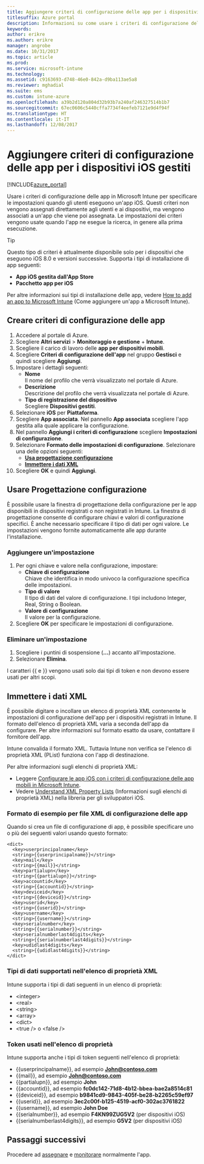 ```yaml
---
title: Aggiungere criteri di configurazione delle app per i dispositivi iOS gestiti | Microsoft Docs
titlesuffix: Azure portal
description: Informazioni su come usare i criteri di configurazione delle app per specificare i dati di configurazione per un'app iOS in fase di esecuzione.
keywords: 
author: erikre
ms.author: erikre
manager: angrobe
ms.date: 10/31/2017
ms.topic: article
ms.prod: 
ms.service: microsoft-intune
ms.technology: 
ms.assetid: c9163693-d748-46e0-842a-d9ba113ae5a8
ms.reviewer: mghadial
ms.suite: ems
ms.custom: intune-azure
ms.openlocfilehash: a39b2d120a804d32b93b7a240af246327514b1b7
ms.sourcegitcommit: 67ec0606c5440cffa7734f4eefeb7121e9d4f94f
ms.translationtype: HT
ms.contentlocale: it-IT
ms.lasthandoff: 12/08/2017
---
```

# <a name="add-app-configuration-policies-for-managed-ios-devices"></a>Aggiungere criteri di configurazione delle app per i dispositivi iOS gestiti

[!INCLUDE[azure_portal](./includes/azure_portal.md)]

Usare i criteri di configurazione delle app in Microsoft Intune per specificare le impostazioni quando gli utenti eseguono un'app iOS. Questi criteri non vengono assegnati direttamente agli utenti e ai dispositivi, ma vengono associati a un'app che viene poi assegnata. Le impostazioni dei criteri vengono usate quando l'app ne esegue la ricerca, in genere alla prima esecuzione.

> [!TIP]
> Questo tipo di criteri è attualmente disponibile solo per i dispositivi che eseguono iOS 8.0 e versioni successive. Supporta i tipi di installazione di app seguenti:
>
> -   **App iOS gestita dall'App Store**
> -   **Pacchetto app per iOS**
>
> Per altre informazioni sui tipi di installazione delle app, vedere [How to add an app to Microsoft Intune](apps-add.md) (Come aggiungere un'app a Microsoft Intune).

## <a name="create-an-app-configuration-policy"></a>Creare criteri di configurazione delle app

1. Accedere al portale di Azure.
2. Scegliere **Altri servizi** > **Monitoraggio e gestione** + **Intune**.
3. Scegliere il carico di lavoro delle **app per dispositivi mobili**.
4. Scegliere **Criteri di configurazione dell'app** nel gruppo **Gestisci** e quindi scegliere **Aggiungi**.
5. Impostare i dettagli seguenti:
    - **Nome**<br>
      Il nome del profilo che verrà visualizzato nel portale di Azure.
    - **Descrizione**<br>
      Descrizione del profilo che verrà visualizzata nel portale di Azure.
    - **Tipo di registrazione del dispositivo**<br>
      Scegliere **Dispositivi gestiti**.
6. Selezionare **iOS** per **Piattaforma**.
7.  Scegliere **App associata**. Nel pannello **App associata** scegliere l'app gestita alla quale applicare la configurazione.
8.  Nel pannello **Aggiungi i criteri di configurazione** scegliere **Impostazioni di configurazione**.
9. Selezionare **Formato delle impostazioni di configurazione**. Selezionare una delle opzioni seguenti:
    - **[Usa progettazione configurazione](#Use-the-configuration-designer)**
    - **[Immettere i dati XML](#enter-xml-data)**
10. Scegliere **OK** e quindi **Aggiungi**.

## <a name="use-configuration-designer"></a>Usare Progettazione configurazione

È possibile usare la finestra di progettazione della configurazione per le app disponibili in dispositivi registrati o non registrati in Intune. La finestra di progettazione consente di configurare chiavi e valori di configurazione specifici. È anche necessario specificare il tipo di dati per ogni valore. Le impostazioni vengono fornite automaticamente alle app durante l'installazione.

### <a name="add-a-setting"></a>Aggiungere un'impostazione

1. Per ogni chiave e valore nella configurazione, impostare:
   - **Chiave di configurazione**<br>
     Chiave che identifica in modo univoco la configurazione specifica delle impostazioni.
   - **Tipo di valore**<br>
     Il tipo di dati del valore di configurazione. I tipi includono Integer, Real, String o Boolean.
   - **Valore di configurazione**<br>
     Il valore per la configurazione.
2. Scegliere **OK** per specificare le impostazioni di configurazione.

### <a name="delete-a-setting"></a>Eliminare un'impostazione

1. Scegliere i puntini di sospensione (**...**) accanto all'impostazione.
2. Selezionare **Elimina**.

I caratteri \{\{ e \}\} vengono usati solo dai tipi di token e non devono essere usati per altri scopi.

## <a name="enter-xml-data"></a>Immettere i dati XML

È possibile digitare o incollare un elenco di proprietà XML contenente le impostazioni di configurazione dell'app per i dispositivi registrati in Intune. Il formato dell'elenco di proprietà XML varia a seconda dell'app da configurare. Per altre informazioni sul formato esatto da usare, contattare il fornitore dell'app.

Intune convalida il formato XML. Tuttavia Intune non verifica se l'elenco di proprietà XML (PList) funziona con l'app di destinazione.

Per altre informazioni sugli elenchi di proprietà XML:

  -  Leggere [Configurare le app iOS con i criteri di configurazione delle app mobili in Microsoft Intune](/intune-classic/deploy-use/configure-ios-apps-with-mobile-app-configuration-policies-in-microsoft-intune).
  -  Vedere [Understand XML Property Lists](https://developer.apple.com/library/ios/documentation/Cocoa/Conceptual/PropertyLists/UnderstandXMLPlist/UnderstandXMLPlist.html) (Informazioni sugli elenchi di proprietà XML) nella libreria per gli sviluppatori iOS.

### <a name="example-format-for-an-app-configuration-xml-file"></a>Formato di esempio per file XML di configurazione delle app

Quando si crea un file di configurazione di app, è possibile specificare uno o più dei seguenti valori usando questo formato:

```
<dict>
  <key>userprincipalname</key>
  <string>{{userprincipalname}}</string>
  <key>mail</key>
  <string>{{mail}}</string>
  <key>partialupn</key>
  <string>{{partialupn}}</string>
  <key>accountid</key>
  <string>{{accountid}}</string>
  <key>deviceid</key>
  <string>{{deviceid}}</string>
  <key>userid</key>
  <string>{{userid}}</string>
  <key>username</key>
  <string>{{username}}</string>
  <key>serialnumber</key>
  <string>{{serialnumber}}</string>
  <key>serialnumberlast4digits</key>
  <string>{{serialnumberlast4digits}}</string>
  <key>udidlast4digits</key>
  <string>{{udidlast4digits}}</string>
</dict>
```
### <a name="supported-xml-plist-data-types"></a>Tipi di dati supportati nell'elenco di proprietà XML

Intune supporta i tipi di dati seguenti in un elenco di proprietà:

- &lt;integer&gt;
- &lt;real&gt;
- &lt;string&gt;
- &lt;array&gt;
- &lt;dict&gt;
- &lt;true /&gt; o &lt;false /&gt;

### <a name="tokens-used-in-the-property-list"></a>Token usati nell'elenco di proprietà

Intune supporta anche i tipi di token seguenti nell'elenco di proprietà:
- \{\{userprincipalname\}\}, ad esempio **John@contoso.com**
- \{\{mail\}\}, ad esempio **John@contoso.com**
- \{\{partialupn\}\}, ad esempio **John**
- \{\{accountid\}\}, ad esempio **fc0dc142-71d8-4b12-bbea-bae2a8514c81**
- \{\{deviceid\}\}, ad esempio **b9841cd9-9843-405f-be28-b2265c59ef97**
- \{\{userid\}\}, ad esempio **3ec2c00f-b125-4519-acf0-302ac3761822**
- \{\{username\}\}, ad esempio **John Doe**
- \{\{serialnumber\}\}, ad esempio **F4KN99ZUG5V2** (per dispositivi iOS)
- \{\{serialnumberlast4digits\}\}, ad esempio **G5V2** (per dispositivi iOS)

## <a name="next-steps"></a>Passaggi successivi

Procedere ad [assegnare](apps-deploy.md) e [monitorare](apps-monitor.md) normalmente l'app.
